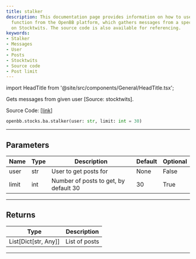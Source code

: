 ```yaml
---
title: stalker
description: This documentation page provides information on how to use the 'stalker'
  function from the OpenBB platform, which gathers messages from a specified user
  on Stocktwits. The source code is also available for referencing.
keywords:
- Stalker
- Messages
- User
- Posts
- Stocktwits
- Source code
- Post limit
---
```


import HeadTitle from '@site/src/components/General/HeadTitle.tsx';

<HeadTitle title="stocks.ba.stalker - Reference | OpenBB SDK Docs" />

Gets messages from given user [Source: stocktwits].

Source Code: [[link](https://github.com/OpenBB-finance/OpenBB/tree/main/openbb_terminal/common/behavioural_analysis/stocktwits_model.py#L103)]

```python
openbb.stocks.ba.stalker(user: str, limit: int = 30)
```

---

## Parameters

| Name | Type | Description | Default | Optional |
| ---- | ---- | ----------- | ------- | -------- |
| user | str | User to get posts for | None | False |
| limit | int | Number of posts to get, by default 30 | 30 | True |


---

## Returns

| Type | Description |
| ---- | ----------- |
| List[Dict[str, Any]] | List of posts |
---
